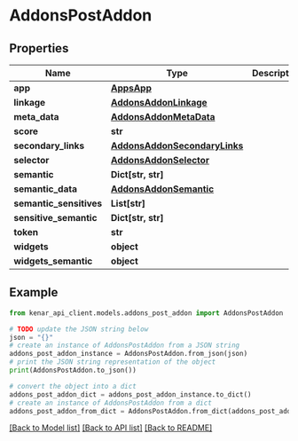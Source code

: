 # AddonsPostAddon


## Properties

Name | Type | Description | Notes
------------ | ------------- | ------------- | -------------
**app** | [**AppsApp**](AppsApp.md) |  | [optional] 
**linkage** | [**AddonsAddonLinkage**](AddonsAddonLinkage.md) |  | [optional] 
**meta_data** | [**AddonsAddonMetaData**](AddonsAddonMetaData.md) |  | [optional] 
**score** | **str** |  | [optional] 
**secondary_links** | [**AddonsAddonSecondaryLinks**](AddonsAddonSecondaryLinks.md) |  | [optional] 
**selector** | [**AddonsAddonSelector**](AddonsAddonSelector.md) |  | [optional] 
**semantic** | **Dict[str, str]** |  | [optional] 
**semantic_data** | [**AddonsAddonSemantic**](AddonsAddonSemantic.md) |  | [optional] 
**semantic_sensitives** | **List[str]** |  | [optional] 
**sensitive_semantic** | **Dict[str, str]** |  | [optional] 
**token** | **str** |  | [optional] 
**widgets** | **object** |  | [optional] 
**widgets_semantic** | **object** |  | [optional] 

## Example

```python
from kenar_api_client.models.addons_post_addon import AddonsPostAddon

# TODO update the JSON string below
json = "{}"
# create an instance of AddonsPostAddon from a JSON string
addons_post_addon_instance = AddonsPostAddon.from_json(json)
# print the JSON string representation of the object
print(AddonsPostAddon.to_json())

# convert the object into a dict
addons_post_addon_dict = addons_post_addon_instance.to_dict()
# create an instance of AddonsPostAddon from a dict
addons_post_addon_from_dict = AddonsPostAddon.from_dict(addons_post_addon_dict)
```
[[Back to Model list]](../README.md#documentation-for-models) [[Back to API list]](../README.md#documentation-for-api-endpoints) [[Back to README]](../README.md)


